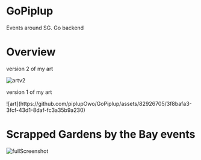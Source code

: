 # GoPiplup
Events around SG. 
Go backend

<h1> Overview </h1>
<p> version 2 of my art </p>

![artv2](https://github.com/piplupOwo/GoPiplup/assets/82926705/272201ed-a6b7-4223-8768-3d7b716aef23)

<p> version 1 of my art </p>
![art](https://github.com/piplupOwo/GoPiplup/assets/82926705/3f8bafa3-3fcf-43d1-8daf-fc3a35b9a230)

<h1>Scrapped Gardens by the Bay events</h1>

![fullScreenshot](https://github.com/piplupOwo/GoPiplup/assets/82926705/6cacb8a5-31ef-4049-976a-3e4c51f124f7)
